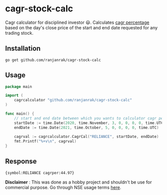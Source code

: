 # cagr-stock-calc
Cagr calculator for disciplined investor :smiley:. Calculates [cagr percentage](https://en.wikipedia.org/wiki/Compound_annual_growth_rate#Formula) based on the day's close price of the start and end date requested for any trading stock.

## Installation
```
go get github.com/ranjanrak/cagr-stock-calc
```
## Usage
```go
package main

import (
    cagrcalculator "github.com/ranjanrak/cagr-stock-calc"
)

func main() {
    // start and end date between which you wants to calculator cagr percentage
    startDate := time.Date(2020, time.November, 3, 0, 0, 0, 0, time.UTC)
    endDate := time.Date(2021, time.October, 5, 0, 0, 0, 0, time.UTC)
    
    cagrval := cagrcalculator.CagrCal("RELIANCE", startDate, endDate)
    fmt.Printf("%+v\n", cagrval)
}
```

## Response
```
{symbol:RELIANCE cagrper:44.97}
```

**Disclaimer** : This was done as a hobby project and shouldn't be use for commercial purpose. Go through NSE usage terms [here](https://www.nseindia.com/nse-terms-of-use).
